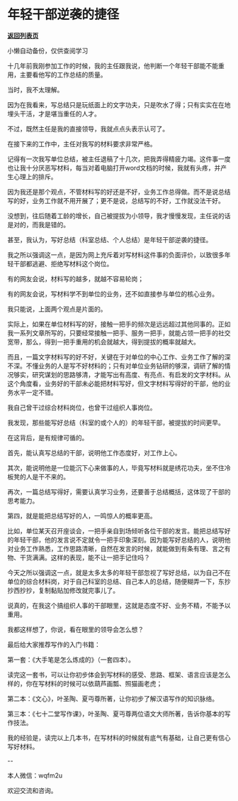 # 年轻干部逆袭的捷径

[**返回列表页**](/gzh/费曼的小茶馆)

小懒自动备份，仅供查阅学习

十几年前我刚参加工作的时候，我的主任跟我说，他判断一个年轻干部能不能重用，主要看他写的工作总结的质量。

当时，我不太理解。

因为在我看来，写总结只是玩纸面上的文字功夫，只是吹水了得；只有实实在在地埋头干活，才是堪当重任的人才。

不过，既然主任是我的直接领导，我就点点头表示认可了。

在接下来的工作中，主任对我写的材料要求非常严格。

记得有一次我写单位总结，被主任退稿了十几次，把我弄得精疲力竭。这件事一度也让我十分厌恶写材料，每当对着电脑打开word文档的时候，我就有头疼，并产生心理上的排斥。

因为我还是那个观点，不管材料写的好还是不好，业务工作总得做。而不是说总结写的好，业务工作就不用开展了；更不是说，总结写的不好，工作就没法干好。

没想到，往后随着工龄的增长，自己被提拔为小领导，我才慢慢发现，主任说的话是对的，而我是错的。

甚至，我认为，写好总结（科室总结、个人总结）是年轻干部逆袭的捷径。

我之所以强调这一点，是因为网上充斥着对写材料这件事的负面评价，以致很多年轻干部都逃避、拒绝写材料这个岗位。

有的网友会说，材料写的越多，就越不容易轮岗；

有的网友会说，写材料学不到单位的业务，还不如直接参与单位的核心业务。

我只能说，上面两个观点是片面的。

实际上，如果在单位材料写的好，接触一把手的频次是远远超过其他同事的。正如我一系列文章所写的，只要经常接触一把手、服务一把手，就能占领一把手的社交宽带，那么，得到一把手重用的机会就越大，得到提拔的概率就越大。

而且，一篇文字材料写的好不好，关键在于对单位的中心工作、业务工作了解的深不深。不懂业务的人是写不好材料的；只有对单位业务钻研的够深，调研了解的情况够实，研究谋划的思路够清，才能写出有高度、有亮点、有启发的文字材料。从这个角度看，业务好的干部未必能把材料写好，但文字材料写得好的干部，他的业务水平一定不错。

我自己曾干过综合材料岗位，也曾干过组织人事岗位。

我发现，那些能写好总结（科室的或个人的）的年轻干部，被提拔的时间更早。

在这背后，是有规律可循的。

首先，能认真写总结的干部，说明他工作态度好，对工作上心。

其次，能说明他是一位能沉下心来做事的人，毕竟写材料就是绣花功夫，坐不住冷板凳的人是干不来的。

再次，一篇总结写得好，需要认真学习业务，还要善于总结概括，这体现了干部的思考能力。

第四，就是能把总结写好的人，一鸣惊人的概率更高。

比如，单位某天召开座谈会，一把手亲自到场倾听各位干部的发言。能把总结写好的年轻干部，他的发言说不定就令一把手印象深刻。因为能写好总结的人，说明他对业务工作熟悉，工作思路清晰，自然在发言的时候，就能做到有条有理、言之有物、干货满满。这样的表现，能不让一把手记住吗？

今天之所以强调这一点，就是太多太多的年轻干部忽视了写好总结，以为自己不在单位的综合材料岗，对于自己科室的总结、自己本人的总结，随便糊弄一下，东抄抄西抄抄，复制黏贴加修改就完事儿了。

说真的，在我这个搞组织人事的干部眼里，这就是态度不好、业务不精，不能予以重用。

我都这样想了，你说，看在眼里的领导会怎么想？

最后给大家推荐写作的入门书籍：

第一套：《大手笔是怎么炼成的》（一套四本）。

读完这一套书，可以让你初步体会到写材料的感受、思路、框架、语言应该是怎么样的，你在写材料的时候可以依葫芦画瓢、照猫画老虎；

第二本：《文心》，叶圣陶、夏丏尊所著，让你初步了解汉语写作的知识脉络。

第三本：《七十二堂写作课》，叶圣陶、夏丏尊两位语文大师所著，告诉你基本的写作技法。

我的经验是，读完以上几本书，在写材料的时候就有底气有基础，让自己更有信心写好材料。

\--  

本人微信：wqfm2u  

欢迎交流和咨询。

